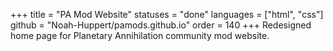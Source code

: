 +++
title = "PA Mod Website"
statuses = "done"
languages = ["html", "css"]
github = "Noah-Huppert/pamods.github.io"
order = 140
+++
Redesigned home page for Planetary Annihilation community mod website.

